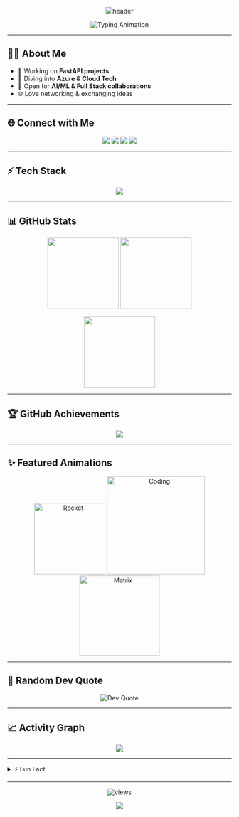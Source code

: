 <!-- Header Banner -->
<p align="center">
  <img src="https://capsule-render.vercel.app/api?type=waving&height=200&text=Yaswanth%20MLVSS&fontAlign=50&fontAlignY=40&color=gradient&desc=AI%20%7C%20Fullstack%20%7C%20Cloud&descAlign=50&descAlignY=65" alt="header"/>
</p>

<!-- Typing Animation -->
<p align="center">
  <img src="https://readme-typing-svg.herokuapp.com?font=Fira+Code&duration=2500&pause=1000&color=36BCF7&center=true&vCenter=true&width=600&lines=Full+Stack+Developer;AI+%26+ML+Enthusiast;Cloud+Explorer+%7C+Azure+AWS+GCP;Always+Learning+%26+Building+🚀" alt="Typing Animation" />
</p>

---

## 👨‍💻 About Me
- 🔭 Working on **FastAPI projects**
- 🌱 Diving into **Azure & Cloud Tech**
- 🤝 Open for **AI/ML & Full Stack collaborations**
- 🌐 Love networking & exchanging ideas  

---

## 🌐 Connect with Me
<p align="center">
  <a href="https://www.instagram.com/mlvss_yaswanth/"><img src="https://img.shields.io/badge/-Instagram-E4405F?logo=instagram&logoColor=white&style=for-the-badge"></a>
  <a href="https://www.linkedin.com/in/yaswanthmlvss/"><img src="https://img.shields.io/badge/-LinkedIn-0077B5?logo=linkedin&logoColor=white&style=for-the-badge"></a>
  <a href="https://medium.com/@ymlvssclgprps"><img src="https://img.shields.io/badge/-Medium-12100E?logo=medium&logoColor=white&style=for-the-badge"></a>
  <a href="mailto:ymlvss@gmail.com"><img src="https://img.shields.io/badge/-Gmail-D14836?logo=gmail&logoColor=white&style=for-the-badge"></a>
</p>

---

## ⚡ Tech Stack
<p align="center">
  <img src="https://skillicons.dev/icons?i=python,fastapi,typescript,react,nextjs,nodejs,flutter,java,js,html,css,tailwind,express,flask,mysql,postgres,mongodb,firebase,aws,azure,gcp,docker,figma,git,github,pytorch,tensorflow" />
</p>

---

## 📊 GitHub Stats
<p align="center">
  <img src="https://github-readme-stats.vercel.app/api?username=mlvssyaswanth&show_icons=true&theme=radical&hide_border=true" height="160"/>
  <img src="https://streak-stats.demolab.com?user=mlvssyaswanth&theme=radical&hide_border=true" height="160"/>
</p>

<p align="center">
  <img src="https://github-readme-stats.vercel.app/api/top-langs/?username=mlvssyaswanth&layout=compact&theme=radical&hide_border=true" height="160"/>
</p>

---

## 🏆 GitHub Achievements
<p align="center">
  <img src="https://github-profile-trophy.vercel.app/?username=mlvssyaswanth&theme=onestar&no-frame=true&margin-w=10&margin-h=10"/>
</p>

---

## ✨ Featured Animations
<p align="center">
  <!-- Rocket -->
  <img src="https://media.giphy.com/media/26tn33aiTi1jkl6H6/giphy.gif" width="160" alt="Rocket"/>

  <!-- Coder -->
  <img src="https://media.giphy.com/media/qgQUggAC3Pfv687qPC/giphy.gif" width="220" alt="Coding"/>

  <!-- Hacker Matrix -->
  <img src="https://media.giphy.com/media/eCqFYAVjjDksg/giphy.gif" width="180" alt="Matrix"/>
</p>

---

## 🔮 Random Dev Quote
<p align="center">
  <img src="https://quotes-github-readme.vercel.app/api?type=horizontal&theme=radical" alt="Dev Quote"/>
</p>

---

## 📈 Activity Graph
<p align="center">
  <img src="https://github-readme-activity-graph.vercel.app/graph?username=mlvssyaswanth&bg_color=1a1b27&color=9e4c98&line=38bdae&point=ffffff&area=true&hide_border=true" />
</p>

---

<details>
  <summary>⚡ Fun Fact</summary>
  <p align="center">⚡ I can turn coffee ☕ into code faster than a compiler throws errors 😆</p>
</details>

---

<p align="center">
  <img src="https://komarev.com/ghpvc/?username=mlvssyaswanth&label=Profile%20Views&color=ff69b4&style=flat" alt="views"/>
</p>

<!-- Footer -->
<p align="center">
  <img src="https://capsule-render.vercel.app/api?type=waving&height=120&section=footer&color=gradient"/>
</p>
